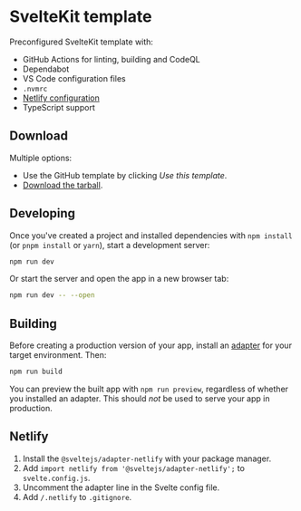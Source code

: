 # SvelteKit template

Preconfigured SvelteKit template with:

- GitHub Actions for linting, building and CodeQL
- Dependabot
- VS Code configuration files
- `.nvmrc`
- [Netlify configuration](#netlify)
- TypeScript support

## Download

Multiple options:

- Use the GitHub template by clicking _Use this template_.
- [Download the tarball](https://github.com/garraflavatra/sveltekit-template/tarball/main).

## Developing

Once you've created a project and installed dependencies with `npm install` (or `pnpm install` or `yarn`), start a development server:

```bash
npm run dev
```

Or start the server and open the app in a new browser tab:

```bash
npm run dev -- --open
```

## Building

Before creating a production version of your app, install an [adapter](https://kit.svelte.dev/docs#adapters) for your target environment. Then:

```bash
npm run build
```

You can preview the built app with `npm run preview`, regardless of whether you installed an adapter. This should _not_ be used to serve your app in production.

## Netlify

1. Install the `@sveltejs/adapter-netlify` with your package manager.
2. Add `import netlify from '@sveltejs/adapter-netlify';` to `svelte.config.js`.
3. Uncomment the adapter line in the Svelte config file.
4. Add `/.netlify` to `.gitignore`.
